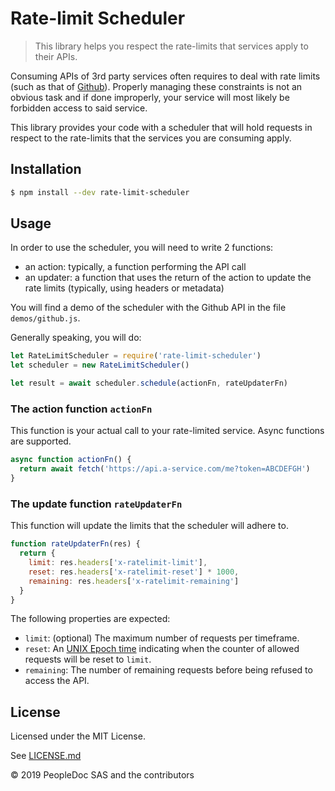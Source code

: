 # Rate-limit Scheduler

> This library helps you respect the rate-limits that services apply to their APIs.


Consuming APIs of 3rd party services often requires to deal with rate limits 
(such as that of [Github](https://developer.github.com/v3/rate_limit/)).
Properly managing these constraints is not an obvious task and if done improperly, your service will
most likely be forbidden access to said service.

This library provides your code with a scheduler that will hold requests in respect to the rate-limits
that the services you are consuming apply.

## Installation

```sh
$ npm install --dev rate-limit-scheduler
```

## Usage

In order to use the scheduler, you will need to write 2 functions:
* an action: typically, a function performing the API call
* an updater: a function that uses the return of the action to update the rate limits (typically, using headers or metadata)

You will find a demo of the scheduler with the Github API in the file `demos/github.js`.

Generally speaking, you will do:

```js
let RateLimitScheduler = require('rate-limit-scheduler')
let scheduler = new RateLimitScheduler()

let result = await scheduler.schedule(actionFn, rateUpdaterFn)
```

### The action function `actionFn`

This function is your actual call to your rate-limited service.
Async functions are supported.

```js
async function actionFn() {
  return await fetch('https://api.a-service.com/me?token=ABCDEFGH')
}
```

### The update function `rateUpdaterFn`

This function will update the limits that the scheduler will adhere to.

```js
function rateUpdaterFn(res) {
  return {
    limit: res.headers['x-ratelimit-limit'],
    reset: res.headers['x-ratelimit-reset'] * 1000,
    remaining: res.headers['x-ratelimit-remaining']
  }
}
```

The following properties are expected:
* `limit`: (optional) The maximum number of requests per timeframe.
* `reset`: An [UNIX Epoch time](https://en.wikipedia.org/wiki/Unix_time) indicating when the counter of allowed requests will be reset to `limit`.
* `remaining`: The number of remaining requests before being refused to access the API.

## License

Licensed under the MIT License.

See [LICENSE.md](LICENSE.md)

© 2019 PeopleDoc SAS and the contributors
